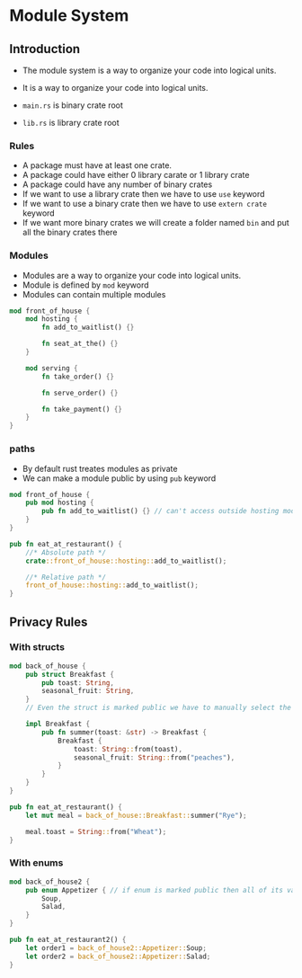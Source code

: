 # Module System

## Introduction

- The module system is a way to organize your code into logical units.
- It is a way to organize your code into logical units.

- `main.rs` is binary crate root
- `lib.rs` is library crate root

### Rules

- A package must have at least one crate.
- A package could have either 0 library carate or 1 library crate
- A package could have any number of binary crates
- If we want to use a library crate then we have to use `use` keyword
- If we want to use a binary crate then we have to use `extern crate` keyword
- If we want more binary crates we will create a folder named `bin` and put all the binary crates there

### Modules

- Modules are a way to organize your code into logical units.
- Module is defined by `mod` keyword
- Modules can contain multiple modules

```rust
mod front_of_house {
    mod hosting {
        fn add_to_waitlist() {}

        fn seat_at_the() {}
    }

    mod serving {
        fn take_order() {}

        fn serve_order() {}

        fn take_payment() {}
    }
}
```

### paths

- By default rust treates modules as private
- We can make a module public by using `pub` keyword

```rust
mod front_of_house {
    pub mod hosting {
        pub fn add_to_waitlist() {} // can't access outside hosting module without pub keyword
    }
}

pub fn eat_at_restaurant() {
    //* Absolute path */
    crate::front_of_house::hosting::add_to_waitlist();

    //* Relative path */
    front_of_house::hosting::add_to_waitlist();
}
```

## Privacy Rules

### With structs

```rust
mod back_of_house {
    pub struct Breakfast {
        pub toast: String,
        seasonal_fruit: String,
    }
    // Even the struct is marked public we have to manually select the fields to be public to access from outside

    impl Breakfast {
        pub fn summer(toast: &str) -> Breakfast {
            Breakfast {
                toast: String::from(toast),
                seasonal_fruit: String::from("peaches"),
            }
        }
    }
}

pub fn eat_at_restaurant() {
    let mut meal = back_of_house::Breakfast::summer("Rye");

    meal.toast = String::from("Wheat");
}
```

### With enums

```rust
mod back_of_house2 {
    pub enum Appetizer { // if enum is marked public then all of its vairant will be public as well
        Soup,
        Salad,
    }
}

pub fn eat_at_restaurant2() {
    let order1 = back_of_house2::Appetizer::Soup;
    let order2 = back_of_house2::Appetizer::Salad;
}
```
